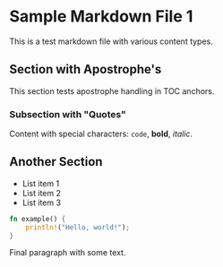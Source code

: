 # Sample Markdown File 1

This is a test markdown file with various content types.

## Section with Apostrophe's

This section tests apostrophe handling in TOC anchors.

### Subsection with "Quotes"

Content with special characters: `code`, **bold**, *italic*.

## Another Section

- List item 1
- List item 2
- List item 3

```rust
fn example() {
    println!("Hello, world!");
}
```

Final paragraph with some text.
